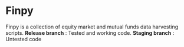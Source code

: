 # Finpy

Finpy is a collection of equity market and mutual funds data harvesting  scripts.
**Release branch** : Tested and working code.
**Staging branch** : Untested code
